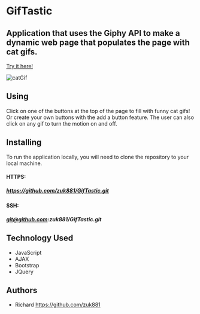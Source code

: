 # GifTastic

## Application that uses the Giphy API to make a dynamic web page that populates the page with cat gifs.
[Try it here!](https://zuk881.github.io/GifTastic/
)

![catGif](https://i.imgur.com/hMFTljV.jpg)

## Using
Click on one of the buttons at the top of the page to fill with funny cat gifs! Or create your own buttons with the add a button feature.
The user can also click on any gif to turn the motion on and off.

## Installing
To run the application locally, you will need to clone the repository to your local machine.
#### HTTPS:
##### https://github.com/zuk881/GifTastic.git
#### SSH:
##### git@github.com:zuk881/GifTastic.git

## Technology Used
* JavaScript
* AJAX
* Bootstrap
* JQuery

## Authors
* Richard https://github.com/zuk881



